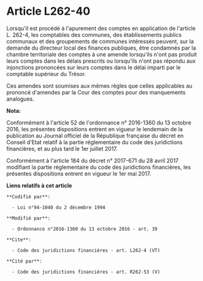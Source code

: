 # Article L262-40

Lorsqu'il est procédé à l'apurement des comptes en application de l'article L. 262-4, les comptables des communes, des
établissements publics communaux et des groupements de communes intéressés peuvent, sur la demande du directeur local des
finances publiques, être condamnés par la chambre territoriale des comptes à une amende lorsqu'ils n'ont pas produit leurs
comptes dans les délais prescrits ou lorsqu'ils n'ont pas répondu aux injonctions prononcées sur leurs comptes dans le délai
imparti par le comptable supérieur du Trésor. 

Ces amendes sont soumises aux mêmes règles que celles applicables au prononcé d'amendes par la Cour des comptes pour des
manquements analogues.

**Nota:**

Conformément à l'article 52 de l'ordonnance n° 2016-1360 du 13 octobre 2016, les présentes dispositions entrent en vigueur le
lendemain de la publication au Journal officiel de la République française du décret en Conseil d'Etat relatif à la partie
réglementaire du code des juridictions financières, et au plus tard le 1er juillet 2017.

Conformément à l'article 184 du décret n° 2017-671 du 28 avril 2017 modifiant la partie réglementaire du code des
juridictions financières, les présentes dispositions entrent en vigueur le 1er mai 2017.

**Liens relatifs à cet article**

	**Codifié par**:

	  - Loi n°94-1040 du 2 décembre 1994

	**Modifié par**:

	  - Ordonnance n°2016-1360 du 13 octobre 2016 - art. 39

	**Cite**:

	  - Code des juridictions financières - art. L262-4 (VT)

	**Cité par**:

	  - Code des juridictions financières - art. R262-53 (V)

